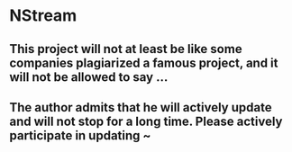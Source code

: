 # NStream
## This project will not at least be like some companies plagiarized a famous project, and it will not be allowed to say ...
## The author admits that he will actively update and will not stop for a long time. Please actively participate in updating ~
